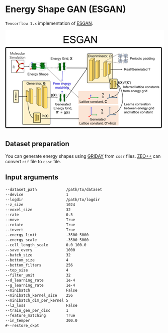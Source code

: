 # Energy Shape GAN (ESGAN)

`Tensorflow 1.x` implementation of [ESGAN](http://pubs.rsc.org/en/Content/ArticleLanding/2019/TA/C8TA12208C).

<img src="doc/ESGAN.png" width=800>


## Dataset preparation

You can generate energy shapes using [GRIDAY](https://github.com/Sangwon91/GRIDAY) from `cssr` files.  [ZEO++](http://www.zeoplusplus.org/examples.html) can convert `cif` file to `cssr` file.

## Input arguments

```
--dataset_path             /path/to/dataset
--device                   1
--logdir                   /path/to/logdir
--z_size                   1024
--voxel_size               32
--rate                     0.5
--move                     True
--rotate                   True
--invert                   True
--energy_limit             -3500 5000
--energy_scale             -3500 5000
--cell_length_scale        0.0 100.0
--save_every               1000
--batch_size               32
--bottom_size              4
--bottom_filters           256
--top_size                 4
--filter_unit              32
--d_learning_rate          1e-4
--g_learning_rate          1e-4
--minibatch                False
--minibatch_kernel_size    256
--minibatch_dim_per_kernel 5
--l2_loss                  False
--train_gen_per_disc       1
--feature_matching         True
--in_temper                300.0
#--restore_ckpt
```
